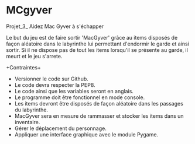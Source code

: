 # MCgyver

Projet_3_ Aidez Mac Gyver à s'échapper

Le but du jeu est de faire sortir 'MacGyver' grâce au items disposés de façon aléatoire
dans le labyrinthe lui permettant d'endormir le garde et ainsi sortir.
Si il ne dispose pas de tout les items lorsqu'il se présente au garde, il meurt et le jeu s'arrete.

+Contraintes+

- Versionner le code sur Github.
- Le code devra respecter la PEP8.
- Le code ainsi que les variables seront en anglais.
- Le programme doit être fonctionnel en mode console.
- Les items devront être disposés de façon aléatoire dans les passages du labyrinthe.
- MacGyver sera en mesure de rammasser et stocker les items dans un inventaire.
- Gérer le déplacement du personnage.
- Appliquer une interface graphique avec le module Pygame.
